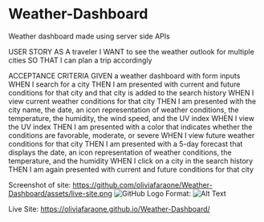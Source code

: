 # Weather-Dashboard
Weather dashboard made using server side APIs

USER STORY
AS A traveler
I WANT to see the weather outlook for multiple cities
SO THAT I can plan a trip accordingly

ACCEPTANCE CRITERIA
GIVEN a weather dashboard with form inputs
WHEN I search for a city
THEN I am presented with current and future conditions for that city and that city is added to the search history
WHEN I view current weather conditions for that city
THEN I am presented with the city name, the date, an icon representation of weather conditions, the temperature, the humidity, the wind speed, and the UV index
WHEN I view the UV index
THEN I am presented with a color that indicates whether the conditions are favorable, moderate, or severe
WHEN I view future weather conditions for that city
THEN I am presented with a 5-day forecast that displays the date, an icon representation of weather conditions, the temperature, and the humidity
WHEN I click on a city in the search history
THEN I am again presented with current and future conditions for that city


Screenshot of site:
https://github.com/oliviafaraone/Weather-Dashboard/assets/live-site.png
![GitHub Logo](/images/logo.png)
Format: ![Alt Text](url)

Live Site:
https://oliviafaraone.github.io/Weather-Dashboard/
